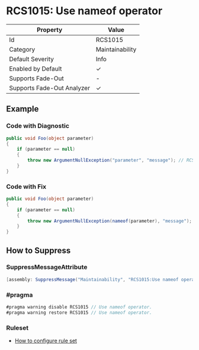 # RCS1015: Use nameof operator

| Property                    | Value           |
| --------------------------- | --------------- |
| Id                          | RCS1015         |
| Category                    | Maintainability |
| Default Severity            | Info            |
| Enabled by Default          | &#x2713;        |
| Supports Fade\-Out          | -               |
| Supports Fade\-Out Analyzer | &#x2713;        |

## Example

### Code with Diagnostic

```csharp
public void Foo(object parameter)
{
    if (parameter == null)
    {
        throw new ArgumentNullException("parameter", "message"); // RCS1015
    }
}
```

### Code with Fix

```csharp
public void Foo(object parameter)
{
    if (parameter == null)
    {
        throw new ArgumentNullException(nameof(parameter), "message");
    }
}
```

## How to Suppress

### SuppressMessageAttribute

```csharp
[assembly: SuppressMessage("Maintainability", "RCS1015:Use nameof operator.", Justification = "<Pending>")]
```

### \#pragma

```csharp
#pragma warning disable RCS1015 // Use nameof operator.
#pragma warning restore RCS1015 // Use nameof operator.
```

### Ruleset

* [How to configure rule set](../HowToConfigureAnalyzers.md)
